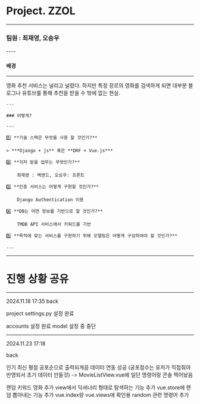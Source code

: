 # Project. ZZOL

---

### 팀원 : 최재영, 오승우

----    

#### 배경

---

영화 추천 서비스는 널리고 널렸다. 하지만 특정 장르의 영화를 검색하게 되면 대부분 블로그나 유튜브를 통해 추천을 받을 수 밖에 없는 현실.

```
---

### 어떻게?

---

1️⃣ **기술 스택은 무엇을 사용 할 것인가?**

> ***Django + js** 혹은 **DRF + Vue.js***

2️⃣ **각자 맡을 업무는 무엇인가?**

    최재영 : 백엔드, 오승우: 프론트

3️⃣ **인증 서비스는 어떻게 구현할 것인가?**

    Django Authentication 이용

4️⃣ **DB는 어떤 정보를 기반으로 할 것인가?**

    TMDB API 서비스에서 키워드를 기반

5️⃣ **목적에 맞는 서비스를 구현하기 위해 모델링은 어떻게 구성하여야 할 것인가?**

---
```

---

# 진행 상황 공유

---

2024.11.18 17:35
back 

project settings.py 설정 완료

accounts 설정 완료
model 설정 중 중단



---
2024.11.23 17:18

back

인기 최신 평점 공포순으로 출력되게끔 데이터 연동 성공
(공포점수는 유저가 직접줘야 반영되서 초기 데이터 만들것)
-> MovieListView.vue에 일단 명령어랑 콘솔 찍어놨음

랜덤 키워드 영화 추가
view에서 딕셔너리 형태로 탐색하는 기능 추가
vue.store에 랜덤 뽑아내는 기능 추가
vue.index랑 vue.views에 확인용 random 관련 명령어 추가